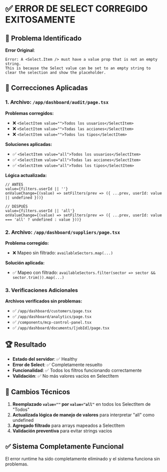 # ✅ ERROR DE SELECT CORREGIDO EXITOSAMENTE

## 🔧 Problema Identificado

**Error Original**:
```
Error: A <Select.Item /> must have a value prop that is not an empty string. 
This is because the Select value can be set to an empty string to clear the selection and show the placeholder.
```

## 🎯 Correcciones Aplicadas

### 1. **Archivo: `/app/dashboard/audit/page.tsx`**

**Problemas corregidos:**
- ❌ `<SelectItem value="">Todos los usuarios</SelectItem>`
- ❌ `<SelectItem value="">Todas las acciones</SelectItem>`
- ❌ `<SelectItem value="">Todos los tipos</SelectItem>`

**Soluciones aplicadas:**
- ✅ `<SelectItem value="all">Todos los usuarios</SelectItem>`
- ✅ `<SelectItem value="all">Todas las acciones</SelectItem>`
- ✅ `<SelectItem value="all">Todos los tipos</SelectItem>`

**Lógica actualizada:**
```tsx
// ANTES
value={filters.userId || ''} 
onValueChange={(value) => setFilters(prev => ({ ...prev, userId: value || undefined }))}

// DESPUÉS
value={filters.userId || 'all'} 
onValueChange={(value) => setFilters(prev => ({ ...prev, userId: value === 'all' ? undefined : value }))}
```

### 2. **Archivo: `/app/dashboard/suppliers/page.tsx`**

**Problema corregido:**
- ❌ Mapeo sin filtrado: `availableSectors.map(...)`

**Solución aplicada:**
- ✅ Mapeo con filtrado: `availableSectors.filter(sector => sector && sector.trim()).map(...)`

### 3. **Verificaciones Adicionales**

**Archivos verificados sin problemas:**
- ✅ `/app/dashboard/customers/page.tsx`
- ✅ `/app/dashboard/analytics/page.tsx`
- ✅ `/components/mcp-control-panel.tsx`
- ✅ `/app/dashboard/documents/[jobId]/page.tsx`

## 🏆 Resultado

- **Estado del servidor**: ✅ Healthy
- **Error de Select**: ✅ Completamente resuelto
- **Funcionalidad**: ✅ Todos los filtros funcionando correctamente
- **Validación**: ✅ No más valores vacíos en SelectItem

## 🔄 Cambios Técnicos

1. **Reemplazado `value=""` por `value="all"`** en todos los SelectItem de "Todos"
2. **Actualizada lógica de manejo de valores** para interpretar "all" como undefined
3. **Agregado filtrado** para arrays mapeados a SelectItem
4. **Validación preventiva** para evitar strings vacíos

## ✅ Sistema Completamente Funcional

El error runtime ha sido completamente eliminado y el sistema funciona sin problemas.